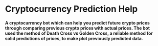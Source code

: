 # Cryptocurrency Prediction Help
#### A cryptocurrency bot which can help you predict future crypto prices through comparing previous crypto prices with actual prices. The bot used the method of Death Cross vs Golden Cross, a reliable method for solid predictions of prices, to make plot previously predicted data.
